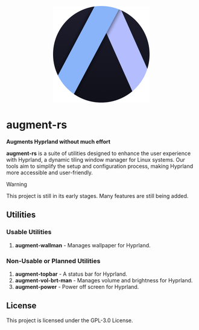 <p align="center">
    <img width="256" alt="logo" src="logo.png">
</p>

# augment-rs

**Augments Hyprland without much effort**

**augment-rs** is a suite of utilities designed to enhance the user experience with Hyprland, a dynamic tiling window manager for Linux systems. Our tools aim to simplify the setup and configuration process, making Hyprland more accessible and user-friendly.

> [!WARNING]
> This project is still in its early stages. Many features are still being added.

## Utilities

### Usable Utilities

1. **augment-wallman** - Manages wallpaper for Hyprland.

### Non-Usable or Planned Utilities

1. **augment-topbar** - A status bar for Hyprland.
2. **augment-vol-brt-man** - Manages volume and brightness for Hyprland.
3. **augment-power** - Power off screen for Hyprland.

## License

This project is licensed under the GPL-3.0 License.

